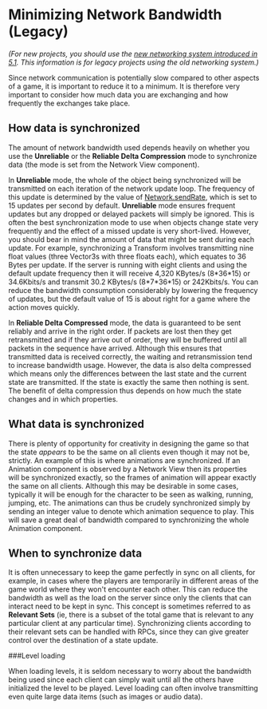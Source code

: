 Minimizing Network Bandwidth (Legacy)
============================

*(For new projects, you should use the [new networking system introduced in 5.1](UNet.html). This information is for legacy projects using the old networking system.)*

Since network communication is potentially slow compared to other aspects of a game, it is important to reduce it to a minimum. It is therefore very important to consider how much data you are exchanging and how frequently the exchanges take place.


How data is synchronized
------------------------


The amount of network bandwidth used depends heavily on whether you use the __Unreliable__ or the __Reliable Delta Compression__ mode to synchronize data (the mode is set from the Network View component).

In __Unreliable__ mode, the whole of the object being synchronized will be transmitted on each iteration of the network update loop. The frequency of this update is determined by the value of [Network.sendRate](ScriptRef:Network-sendRate.html), which is set to 15 updates per second by default. __Unreliable__ mode ensures frequent updates but any dropped or delayed packets will simply be ignored. This is often the best synchronization mode to use when objects change state very frequently and the effect of a missed update is very short-lived. However, you should bear in mind the amount of data that might be sent during each update. For example, synchronizing a Transform involves transmitting nine float values (three Vector3s with three floats each), which equates to 36 Bytes per update. If the server is running with eight clients and using the default update frequency then it will receive 4,320 KBytes/s (8\*36\*15) or 34.6Kbits/s and transmit 30.2 KBytes/s (8\*7\*36\*15) or 242Kbits/s. You can reduce the bandwidth consumption considerably by lowering the frequency of updates, but the default value of 15 is about right for a game where the action moves quickly.

In __Reliable Delta Compressed__ mode, the data is guaranteed to be sent reliably and arrive in the right order. If packets are lost then they get retransmitted and if they arrive out of order, they will be buffered until all packets in the sequence have arrived. Although this ensures that transmitted data is received correctly, the waiting and retransmission tend to increase bandwidth usage. However, the data is also delta compressed which means only the differences between the last state and the current state are transmitted. If the state is exactly the same then nothing is sent. The benefit of delta compression thus depends on how much the state changes and in which properties.


What data is synchronized
-------------------------


There is plenty of opportunity for creativity in designing the game so that the state _appears_ to be the same on all clients even though it may not be, strictly. An example of this is where animations are synchronized. If an Animation component is observed by a Network View then its properties will be synchronized exactly, so the frames of animation will appear exactly the same on all clients. Although this may be desirable in some cases, typically it will be enough for the character to be seen as walking, running, jumping, etc. The animations can thus be crudely synchronized simply by sending an integer value to denote which animation sequence to play. This will save a great deal of bandwidth compared to synchronizing the whole Animation component.


When to synchronize data
------------------------


It is often unnecessary to keep the game perfectly in sync on all clients, for example, in cases where the players are temporarily in different areas of the game world where they won't encounter each other. This can reduce the bandwidth as well as the load on the server since only the clients that can interact need to be kept in sync. This concept is sometimes referred to as __Relevant Sets__ (ie, there is a subset of the total game that is relevant to any particular client at any particular time). Synchronizing clients according to their relevant sets can be handled with RPCs, since they can give greater control over the destination of a state update.


###Level loading

When loading levels, it is seldom necessary to worry about the bandwidth being used since each client can simply wait until all the others have initialized the level to be played. Level loading can often involve transmitting even quite large data items (such as images or audio data).
